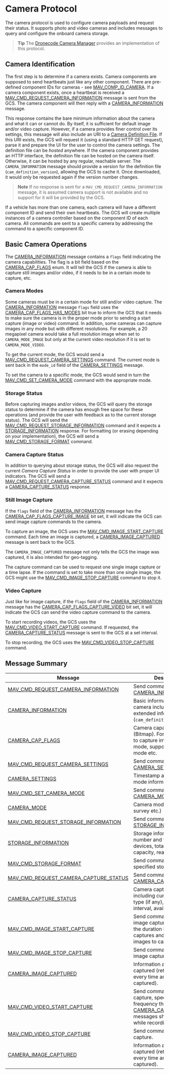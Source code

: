 # Camera Protocol

The camera protocol is used to configure camera payloads and request their status. It supports photo and video cameras and includes messages to query and configure the onboard camera storage.

> **Tip** The [Dronecode Camera Manager](https://camera-manager.dronecode.org/en/) provides an implementation of this protocol.

## Camera Identification

The first step is to determine if a camera exists. Camera components are supposed to send heartbeats just like any other component. There are pre-defined component IDs for cameras - see [MAV_COMP_ID_CAMERA](../messages/common.md#MAV_COMP_ID_CAMERA). If a camera component exists, once a heartbeat is received a [MAV_CMD_REQUEST_CAMERA_INFORMATION](../messages/common.md#MAV_CMD_REQUEST_CAMERA_INFORMATION) message is sent from the GCS. The camera component will then reply with a [CAMERA_INFORMATION](../messages/common.md#CAMERA_INFORMATION) message.

This response contains the bare minimum information about the camera and what it can or cannot do. By itself, it is sufficient for default image and/or video capture. However, if a camera provides finer control over its settings, this message will also include an URI to a [Camera Definition File](../protocol/camera_def.md). If this URI exists, the GCS will request it (using a standard HTTP GET request), parse it and prepare the UI for the user to control the camera settings. The definition file can be *hosted* anywhere. If the camera component provides an HTTP interface, the definition file can be hosted on the camera itself. Otherwise, it can be hosted by any regular, reachable server. The `CAMERA_INFORMATION` message should provide a version for the definition file (`cam_definition_version`), allowing the GCS to cache it. Once downloaded, it would only be requested again if the version number changes.

> **Note** If no response is sent for a `MAV_CMD_REQUEST_CAMERA_INFORMATION` message, it is assumed camera support is not available and no support for it will be provided by the GCS.

If a vehicle has more than one camera, each camera will have a different component ID and send their own heartbeats. The GCS will create multiple instances of a camera controller based on the component ID of each camera. All commands are sent to a specific camera by addressing the command to a specific component ID.

## Basic Camera Operations

The [CAMERA_INFORMATION](../messages/common.md#CAMERA_INFORMATION) message contains a `flags` field indicating the camera capabilities. The flag is a bit field based on the [CAMERA_CAP_FLAGS](../messages/common.md#CAMERA_CAP_FLAGS) enum. It will tell the GCS if the camera is able to capture still images and/or video, if it needs to be in a certain mode to capture, etc.

### Camera Modes

Some cameras must be in a certain mode for still and/or video capture. The [CAMERA_INFORMATION](../messages/common.md#CAMERA_INFORMATION) message `flags` field uses the [CAMERA_CAP_FLAGS_HAS_MODES](../messages/common.md#CAMERA_CAP_FLAGS_HAS_MODES) bit true to inform the GCS that it needs to make sure the camera is in the proper mode prior to sending a start capture (image or video) command. In addition, some cameras can capture images in any mode but with different resolutions. For example, a 20 megapixel camera would take a full resolution image when set to `CAMERA_MODE_IMAGE` but only at the current video resolution if it is set to `CAMERA_MODE_VIDEO`.

To get the current mode, the GCS would send a [MAV_CMD_REQUEST_CAMERA_SETTINGS](../messages/common.md#MAV_CMD_REQUEST_CAMERA_SETTINGS) command. The current mode is sent back in the `mode_id` field of the [CAMERA_SETTINGS](../messages/common.md#CAMERA_SETTINGS) message.

To set the camera to a specific mode, the GCS would send in turn the [MAV_CMD_SET_CAMERA_MODE](../messages/common.md#MAV_CMD_SET_CAMERA_MODE) command with the appropriate mode.

### Storage Status

Before capturing images and/or videos, the GCS will query the storage status to determine if the camera has enough free space for these operations (and provide the user with feedback as to the current storage status). The GCS will send the [MAV_CMD_REQUEST_STORAGE_INFORMATION](../messages/common.md#MAV_CMD_REQUEST_STORAGE_INFORMATION) command and it expects a [STORAGE_INFORMATION](../messages/common.md#STORAGE_INFORMATION) response. For formatting (or erasing depending on your implementation), the GCS will send a [MAV_CMD_STORAGE_FORMAT](../messages/common.md#MAV_CMD_STORAGE_FORMAT) command.

### Camera Capture Status

In addition to querying about storage status, the GCS will also request the current *Camera Capture Status* in order to provide the user with proper UI indicators. The GCS will send a [MAV_CMD_REQUEST_CAMERA_CAPTURE_STATUS](../messages/common.md#MAV_CMD_REQUEST_CAMERA_CAPTURE_STATUS) command and it expects a [CAMERA_CAPTURE_STATUS](../messages/common.md#CAMERA_CAPTURE_STATUS) response.

### Still Image Capture

If the `flags` field of the [CAMERA_INFORMATION](../messages/common.md#CAMERA_INFORMATION) message has the [CAMERA_CAP_FLAGS_CAPTURE_IMAGE](../messages/common.md#CAMERA_CAP_FLAGS_CAPTURE_IMAGE) bit set, it will indicate the GCS can send image capture commands to the camera.

To capture an image, the GCS uses the [MAV_CMD_IMAGE_START_CAPTURE](../messages/common.md#MAV_CMD_IMAGE_START_CAPTURE) command. Each time an image is captured, a [CAMERA_IMAGE_CAPTURED](../messages/common.md#CAMERA_IMAGE_CAPTURED) message is sent back to the GCS.

The `CAMERA_IMAGE_CAPTURED` message not only tells the GCS the image was captured, it is also intended for geo-tagging.

The capture command can be used to request one single image capture or a time lapse. If the command is set to take more than one single image, the GCS might use the [MAV_CMD_IMAGE_STOP_CAPTURE](../messages/common.md#MAV_CMD_IMAGE_STOP_CAPTURE) command to stop it.

### Video Capture

Just like for image capture, if the `flags` field of the [CAMERA_INFORMATION](../messages/common.md#CAMERA_INFORMATION) message has the [CAMERA_CAP_FLAGS_CAPTURE_VIDEO](../messages/common.md#CAMERA_CAP_FLAGS_CAPTURE_VIDEO) bit set, it will indicate the GCS can send the video capture command to the camera.

To start recording videos, the GCS uses the [MAV_CMD_VIDEO_START_CAPTURE](../messages/common.md#MAV_CMD_VIDEO_START_CAPTURE) command. If requested, the [CAMERA_CAPTURE_STATUS](#camera_capture_status) message is sent to the GCS at a set interval.

To stop recording, the GCS uses the [MAV_CMD_VIDEO_STOP_CAPTURE](../messages/common.md#MAV_CMD_VIDEO_STOP_CAPTURE) command.

## Message Summary

| Message                                                                                                                            | Description                                                                                                                                                   |
| ---------------------------------------------------------------------------------------------------------------------------------- | ------------------------------------------------------------------------------------------------------------------------------------------------------------- |
| <span id="mav_cmd_request_camera_information"></span>[MAV_CMD_REQUEST_CAMERA_INFORMATION](../messages/common.md#MAV_CMD_REQUEST_CAMERA_INFORMATION)        | Send command to request [CAMERA_INFORMATION](#camera_information).                                                                                            |
| <span id="camera_information"></span>[CAMERA_INFORMATION](../messages/common.md#CAMERA_INFORMATION)                                            | Basic information about camera including URI link to extended information (`cam_definition_uri` field).                                                       |
| <span id="camera_cap_flags"></span>[CAMERA_CAP_FLAGS](../messages/common.md#CAMERA_CAP_FLAGS)                                              | Camera capability flags (Bitmap). For example: ability to capture images in video mode, support for survey mode etc.                                          |
| <span id="mav_cmd_request_camera_settings"></span>[MAV_CMD_REQUEST_CAMERA_SETTINGS](../messages/common.md#MAV_CMD_REQUEST_CAMERA_SETTINGS)              | Send command to request [CAMERA_SETTINGS](#camera_settings).                                                                                                  |
| <span id="camera_settings"></span>[CAMERA_SETTINGS](../messages/common.md#CAMERA_SETTINGS)                                                  | Timestamp and camera mode information.                                                                                                                        |
| <span id="mav_cmd_set_camera_mode"></span>[MAV_CMD_SET_CAMERA_MODE](../messages/common.md#MAV_CMD_SET_CAMERA_MODE)                              | Send command to set [CAMERA_MODE](#camera_mode).                                                                                                              |
| <span id="camera_mode"></span>[CAMERA_MODE](../messages/common.md#CAMERA_MODE)                                                          | Camera mode (image, video, survey etc.)                                                                                                                       |
| <span id="mav_cmd_request_storage_information"></span>[MAV_CMD_REQUEST_STORAGE_INFORMATION](../messages/common.md#MAV_CMD_REQUEST_STORAGE_INFORMATION)      | Send command to request [STORAGE_INFORMATION](#storage_information).                                                                                          |
| <span id="storage_information"></span>[STORAGE_INFORMATION](../messages/common.md#STORAGE_INFORMATION)                                          | Storage information (e.g. number and type of storage devices, total/used/available capacity, read/write speeds).                                              |
| <span id="mav_cmd_storage_format"></span>[MAV_CMD_STORAGE_FORMAT](../messages/common.md#MAV_CMD_STORAGE_FORMAT)                                  | Send command to format the specified storage device.                                                                                                          |
| <span id="mav_cmd_request_camera_capture_status"></span>[MAV_CMD_REQUEST_CAMERA_CAPTURE_STATUS](../messages/common.md#MAV_CMD_REQUEST_CAMERA_CAPTURE_STATUS) | Send command to request [CAMERA_CAPTURE_STATUS](#camera_capture_status).                                                                                    |
| <span id="camera_capture_status"></span>[CAMERA_CAPTURE_STATUS](../messages/common.md#CAMERA_CAPTURE_STATUS)                                   | Camera capture status, including current capture type (if any), capture interval, available capacity.                                                         |
| <span id="mav_cmd_image_start_capture"></span>[MAV_CMD_IMAGE_START_CAPTURE](../messages/common.md#MAV_CMD_IMAGE_START_CAPTURE)                     | Send command to start image capture, specifying the duration between captures and total number of images to capture.                                          |
| <span id="mav_cmd_image_stop_capture"></span>[MAV_CMD_IMAGE_STOP_CAPTURE](../messages/common.md#MAV_CMD_IMAGE_STOP_CAPTURE)                       | Send command to stop image capture.                                                                                                                           |
| <span id="camera_image_captured"></span>[CAMERA_IMAGE_CAPTURED](../messages/common.md#CAMERA_IMAGE_CAPTURED)                                   | Information about image captured (returned to GPS every time an image is captured).                                                                           |
| <span id="mav_cmd_video_start_capture"></span>[MAV_CMD_VIDEO_START_CAPTURE](../messages/common.md#MAV_CMD_VIDEO_START_CAPTURE)                     | Send command to start video capture, specifying the frequency that [CAMERA_CAPTURE_STATUS](#camera_capture_status) messages should be sent while recording. |
| <span id="mav_cmd_video_stop_capture"></span>[MAV_CMD_VIDEO_STOP_CAPTURE](../messages/common.md#MAV_CMD_VIDEO_STOP_CAPTURE)                       | Send command to stop video capture.                                                                                                                           |
| <span id="camera_image_captured"></span>[CAMERA_IMAGE_CAPTURED](../messages/common.md#CAMERA_IMAGE_CAPTURED)                                   | Information about image captured (returned to GPS every time an image is captured).                                                                           |